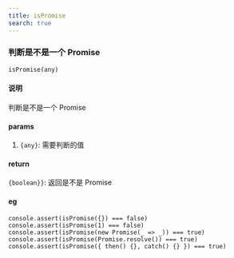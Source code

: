```yaml
---
title: isPromise
search: true
---
```


### 判断是不是一个 Promise

`isPromise(any)`

#### 说明

判断是不是一个 Promise

#### params

1. `{any}`: 需要判断的值

#### return

`{boolean}}`: 返回是不是 Promise

#### eg

```JS
console.assert(isPromise({}) === false)
console.assert(isPromise(1) === false)
console.assert(isPromise(new Promise(_ => _)) === true)
console.assert(isPromise(Promise.resolve()) === true)
console.assert(isPromise({ then() {}, catch() {} }) === true)
```
